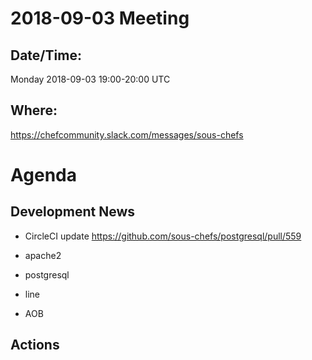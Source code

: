 # 2018-09-03 Meeting

## Date/Time:

Monday 2018-09-03 19:00-20:00 UTC

## Where:

<https://chefcommunity.slack.com/messages/sous-chefs>

# Agenda

## Development News

-   CircleCI update
  <https://github.com/sous-chefs/postgresql/pull/559>

-   apache2
-   postgresql
-   line
-   AOB

## Actions
